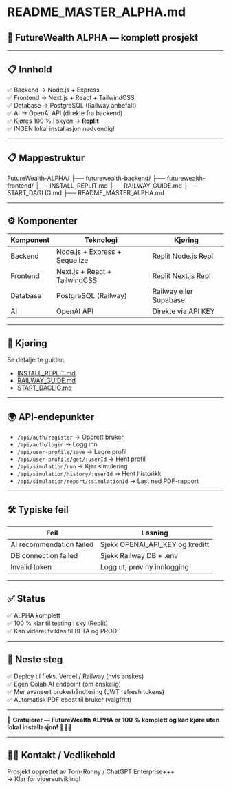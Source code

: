 # README_MASTER_ALPHA.md
## 🚀 FutureWealth ALPHA — komplett prosjekt

---

## 📋 Innhold

✅ Backend → Node.js + Express  
✅ Frontend → Next.js + React + TailwindCSS  
✅ Database → PostgreSQL (Railway anbefalt)  
✅ AI → OpenAI API (direkte fra backend)  
✅ Kjøres 100 % i skyen → **Replit**  
✅ INGEN lokal installasjon nødvendig!

---

## 📋 Mappestruktur


FutureWealth-ALPHA/
├── futurewealth-backend/
├── futurewealth-frontend/
├── INSTALL_REPLIT.md
├── RAILWAY_GUIDE.md
├── START_DAGLIG.md
├── README_MASTER_ALPHA.md


---

## ⚙️ Komponenter

| Komponent | Teknologi | Kjøring |
|-----------|-----------|---------|
| Backend | Node.js + Express + Sequelize | Replit Node.js Repl |
| Frontend | Next.js + React + TailwindCSS | Replit Next.js Repl |
| Database | PostgreSQL (Railway) | Railway eller Supabase |
| AI | OpenAI API | Direkte via API KEY |

---

## 🚀 Kjøring

Se detaljerte guider:

- [INSTALL_REPLIT.md](INSTALL_REPLIT.md)
- [RAILWAY_GUIDE.md](RAILWAY_GUIDE.md)
- [START_DAGLIG.md](START_DAGLIG.md)

---

## 🌍 API-endepunkter

- `/api/auth/register` → Opprett bruker  
- `/api/auth/login` → Logg inn  
- `/api/user-profile/save` → Lagre profil  
- `/api/user-profile/get/:userId` → Hent profil  
- `/api/simulation/run` → Kjør simulering  
- `/api/simulation/history/:userId` → Hent historikk  
- `/api/simulation/report/:simulationId` → Last ned PDF-rapport

---

## 🛠️ Typiske feil

| Feil | Løsning |
|------|---------|
| AI recommendation failed | Sjekk OPENAI_API_KEY og kreditt |
| DB connection failed | Sjekk Railway DB + .env |
| Invalid token | Logg ut, prøv ny innlogging |

---

## ✅ Status

✅ ALPHA komplett  
✅ 100 % klar til testing i sky (Replit)  
✅ Kan videreutvikles til BETA og PROD

---

## 🚀 Neste steg

✅ Deploy til f.eks. Vercel / Railway (hvis ønskes)  
✅ Egen Colab AI endpoint (om ønskelig)  
✅ Mer avansert brukerhåndtering (JWT refresh tokens)  
✅ Automatisk PDF epost til bruker (valgfritt)

---

🎉 **Gratulerer — FutureWealth ALPHA er 100 % komplett og kan kjøre uten lokal installasjon!** 🚀🚀🚀

---

## 👨‍💻 Kontakt / Vedlikehold

Prosjekt opprettet av Tom-Ronny / ChatGPT Enterprise+++  
→ Klar for videreutvikling!


